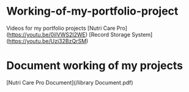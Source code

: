 # Working-of-my-portfolio-project
Videos for my portfolio projects
[Nutri Care Pro] (https://youtu.be/0iIVWS2I2WE)
[Record Storage System] (https://youtu.be/Uzi32BzQrSM)
# Document working of my projects
[Nutri Care Pro Document](/library Document.pdf)

